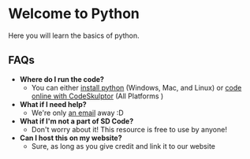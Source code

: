 # Welcome to Python

Here you will learn the basics of python.

## FAQs
* **Where do I run the code?**
	* You can either [install python](http://docs.python-guide.org/en/latest/starting/installation/)  (Windows, Mac, and Linux) or [code online with CodeSkulptor](http://www.codeskulptor.org/) (All Platforms ) 
* **What if I need help?** 
	* We're only [an email](mailto:ronak.manish.shah@gmail.com) away :D
* **What if I'm not a part of SD Code?** 
	* Don't worry about it! This resource is free to use by anyone!
* **Can I host this on my website?**
	* Sure, as long as you give credit and link it to our website
